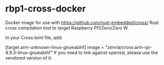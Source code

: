 # rbp1-cross-docker

Docker image for use with https://github.com/rust-embedded/cross/ Rust cross compilation tool to target Raspberry PI1/Zero/Zero W.

In your Cross.toml file, add:

[target.arm-unknown-linux-gnueabihf]
image = "zenria/cross:arm-rpi-4.9.3-linux-gnueabihf"
If you need to link against openssl, please use the vendored version of it.

